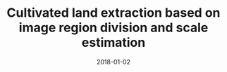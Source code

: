 ---
collection: publications

title: "Cultivated land extraction based on image region division and scale estimation"
authors: "Zhou W, Ming D P, Yan P F"
date: 2018-01-02
venue: "Journal of Geo-information Science"
volume: "20"
issue: "7"
pages: "1014-1025"
journal_type: "Chinese Core Journals"
citation: "Zhou W, Ming D P, Yan P F. Cultivated land extraction based on image region division and scale estimation[J]. Journal of Geo-information Science, 2018,20(7):1014-1025."
--- 